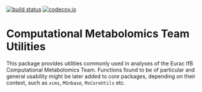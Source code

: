 [![build status](https://github.com/EuracBiomedicalResearch/CompMetaboTools/workflows/R-CMD-check/badge.svg)](https://github.com/EuracBiomedicalResearch/CompMetaboTools/actions?query=workflow%3AR-CMD-check)
[![codecov.io](https://codecov.io/github/EuracBiomedicalResearch/CompMetaboTools/coverage.svg?branch=master)](https://codecov.io/github/EuracBiomedicalResearch/CompMetaboTools?branch=master)


# Computational Metabolomics Team Utilities

This package provides utilities commonly used in analyses of the Eurac IfB
Computational Metabolomics Team. Functions found to be of particular and general
usability might be later added to *core* packages, depending on their context,
such as `xcms`, `MSnbase`, `MsCoreUtils` etc.


